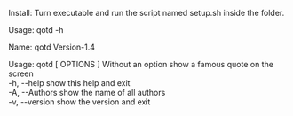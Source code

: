 Install: Turn executable and run the script named setup.sh inside the folder.

Usage: qotd -h

Name: qotd Version-1.4

Usage: qotd [ OPTIONS ]
   Without an option  show a famous quote on the screen   
  -h, --help          show this help and exit  
  -A, --Authors       show the name of all authors  
  -v, --version       show the version and exit


